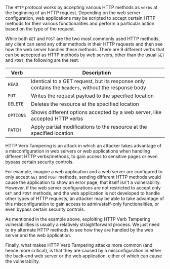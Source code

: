 The `HTTP` protocol works by accepting various HTTP methods as `verbs` at the beginning of an HTTP request. Depending on the web server configuration, web applications may be scripted to accept certain HTTP methods for their various functionalities and perform a particular action based on the type of the request.

While both `GET` and `POST` are the two most commonly used HTTP methods, any client can send any other methods in their HTTP requests and then see how the web server handles these methods. There are 9 different verbs that can be accepted as HTTP methods by web servers, other than the usual `GET ` and `POST`, the following are the rest:

| **Verb**  | **Description**                                                                                     |
| --------- | --------------------------------------------------------------------------------------------------- |
| `HEAD`    | Identical to a GET request, but its response only contains the `headers`, without the response body |
| `PUT`     | Writes the request payload to the specified location                                                |
| `DELETE`  | Deletes the resource at the specified location                                                      |
| `OPTIONS` | Shows different options accepted by a web server, like accepted HTTP verbs                          |
| `PATCH`   | Apply partial modifications to the resource at the specified location                               |

HTTP Verb Tampering is an attack in which an attacker takes advantage of a misconfiguration in web servers or web applications when handling different HTTP verbs/methods, to gain access to sensitive pages or even bypass certain security controls.

For example, imagine a web application and a web server are configured to only accept `GET` and `POST` methods, sending different HTTP methods would cause the application to show an error page, that itself isn't a vulnerability. However, if the web server configurations are not restricted to accept only `GET` and `POST` methods, and the web application is not developed to handle other types of HTTP requests, an attacker may be able to take advantage of this misconfiguration to gain access to admin/staff-only functionalities, or even bypass certain security controls.

As mentioned in the example above, exploiting HTTP Verb Tampering vulnerabilities is usually a relatively straightforward process. We just need to try alternate HTTP methods to see how they are handled by the web server and the web application.

Finally, what makes HTTP Verb Tampering attacks more common (and hence more critical), is that they are caused by a misconfiguration in either the back-end web server or the web application, either of which can cause the vulnerability.
